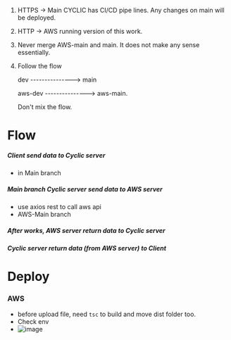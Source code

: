 1. HTTPS -> Main CYCLIC has CI/CD pipe lines. Any changes on main will be deployed.
2. HTTP -> AWS running version of this work.
3. Never merge AWS-main and main. It does not make any sense essentially.
4. Follow the flow

   dev     ---------------> main

   aws-dev ---------------> aws-main.

   Don't mix the flow.



# Flow
##### Client send data to Cyclic server 
 - in Main branch

##### Main branch Cyclic server send data to AWS server
 - use axios rest to call aws api
 - AWS-Main branch

##### After works, AWS server return data to Cyclic server

##### Cyclic server return data (from AWS server) to Client

# Deploy
### AWS
- before upload file, need ```tsc``` to build and move dist folder too.
- Check env
- ![image](https://github.com/roger1g/fs-api/assets/59503331/aea99a21-5db5-468b-97f1-e9f9bbbee336)
